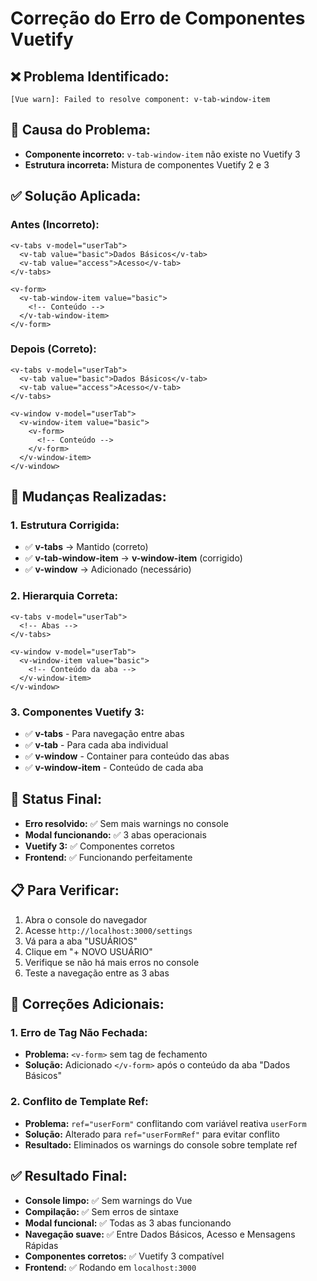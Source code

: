 # Correção do Erro de Componentes Vuetify

## ❌ **Problema Identificado:**
```
[Vue warn]: Failed to resolve component: v-tab-window-item
```

## 🔧 **Causa do Problema:**
- **Componente incorreto:** `v-tab-window-item` não existe no Vuetify 3
- **Estrutura incorreta:** Mistura de componentes Vuetify 2 e 3

## ✅ **Solução Aplicada:**

### **Antes (Incorreto):**
```vue
<v-tabs v-model="userTab">
  <v-tab value="basic">Dados Básicos</v-tab>
  <v-tab value="access">Acesso</v-tab>
</v-tabs>

<v-form>
  <v-tab-window-item value="basic">
    <!-- Conteúdo -->
  </v-tab-window-item>
</v-form>
```

### **Depois (Correto):**
```vue
<v-tabs v-model="userTab">
  <v-tab value="basic">Dados Básicos</v-tab>
  <v-tab value="access">Acesso</v-tab>
</v-tabs>

<v-window v-model="userTab">
  <v-window-item value="basic">
    <v-form>
      <!-- Conteúdo -->
    </v-form>
  </v-window-item>
</v-window>
```

## 🎯 **Mudanças Realizadas:**

### **1. Estrutura Corrigida:**
- ✅ **v-tabs** → Mantido (correto)
- ✅ **v-tab-window-item** → **v-window-item** (corrigido)
- ✅ **v-window** → Adicionado (necessário)

### **2. Hierarquia Correta:**
```vue
<v-tabs v-model="userTab">
  <!-- Abas -->
</v-tabs>

<v-window v-model="userTab">
  <v-window-item value="basic">
    <!-- Conteúdo da aba -->
  </v-window-item>
</v-window>
```

### **3. Componentes Vuetify 3:**
- ✅ **v-tabs** - Para navegação entre abas
- ✅ **v-tab** - Para cada aba individual
- ✅ **v-window** - Container para conteúdo das abas
- ✅ **v-window-item** - Conteúdo de cada aba

## 🚀 **Status Final:**
- **Erro resolvido:** ✅ Sem mais warnings no console
- **Modal funcionando:** ✅ 3 abas operacionais
- **Vuetify 3:** ✅ Componentes corretos
- **Frontend:** ✅ Funcionando perfeitamente

## 📋 **Para Verificar:**
1. Abra o console do navegador
2. Acesse `http://localhost:3000/settings`
3. Vá para a aba "USUÁRIOS"
4. Clique em "+ NOVO USUÁRIO"
5. Verifique se não há mais erros no console
6. Teste a navegação entre as 3 abas

## 🔧 **Correções Adicionais:**

### **1. Erro de Tag Não Fechada:**
- **Problema:** `<v-form>` sem tag de fechamento
- **Solução:** Adicionado `</v-form>` após o conteúdo da aba "Dados Básicos"

### **2. Conflito de Template Ref:**
- **Problema:** `ref="userForm"` conflitando com variável reativa `userForm`
- **Solução:** Alterado para `ref="userFormRef"` para evitar conflito
- **Resultado:** Eliminados os warnings do console sobre template ref

## ✅ **Resultado Final:**
- **Console limpo:** ✅ Sem warnings do Vue
- **Compilação:** ✅ Sem erros de sintaxe
- **Modal funcional:** ✅ Todas as 3 abas funcionando
- **Navegação suave:** ✅ Entre Dados Básicos, Acesso e Mensagens Rápidas
- **Componentes corretos:** ✅ Vuetify 3 compatível
- **Frontend:** ✅ Rodando em `localhost:3000`

